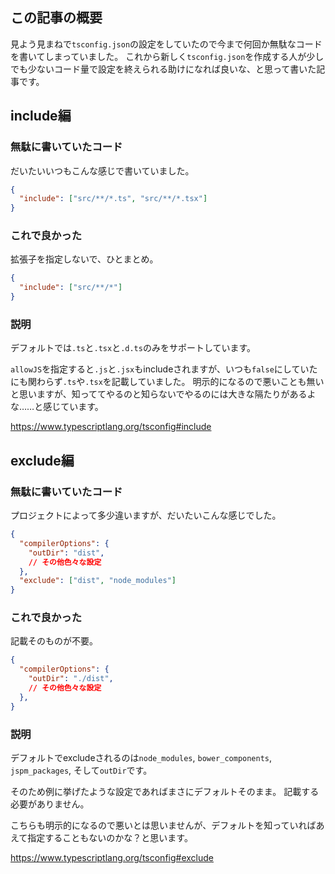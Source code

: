 <!--
title:   tsconfigのincludeやexcludeの初期設定を理解しておらず必要以上にコードを書いていた話
tags:    TypeScript,tsconfig.json
id:      f6166eabc9b44736760b
private: false
-->
## この記事の概要

見よう見まねで`tsconfig.json`の設定をしていたので今まで何回か無駄なコードを書いてしまっていました。
これから新しく`tsconfig.json`を作成する人が少しでも少ないコード量で設定を終えられる助けになれば良いな、と思って書いた記事です。

## include編

### 無駄に書いていたコード

だいたいいつもこんな感じで書いていました。

```json:tsconfig.json
{
  "include": ["src/**/*.ts", "src/**/*.tsx"]
}
```

### これで良かった

拡張子を指定しないで、ひとまとめ。

```json:tsconfig.json
{
  "include": ["src/**/*"]
}
```

### 説明

デフォルトでは`.ts`と`.tsx`と`.d.ts`のみをサポートしています。

`allowJS`を指定すると`.js`と`.jsx`もincludeされますが、いつも`false`にしていたにも関わらず`.ts`や`.tsx`を記載していました。
明示的になるので悪いことも無いと思いますが、知っててやるのと知らないでやるのには大きな隔たりがあるよな……と感じています。

https://www.typescriptlang.org/tsconfig#include

## exclude編

### 無駄に書いていたコード

プロジェクトによって多少違いますが、だいたいこんな感じでした。

```jsonc:tsconfig.json
{
  "compilerOptions": {
    "outDir": "dist",
    // その他色々な設定
  },
  "exclude": ["dist", "node_modules"]
}
```

### これで良かった

記載そのものが不要。

```jsonc:tsconfig.json
{
  "compilerOptions": {
    "outDir": "./dist",
    // その他色々な設定
  },
}
```

### 説明

デフォルトでexcludeされるのは`node_modules`, `bower_components`, `jspm_packages`, そして`outDir`です。

そのため例に挙げたような設定であればまさにデフォルトそのまま。
記載する必要がありません。

こちらも明示的になるので悪いとは思いませんが、デフォルトを知っていればあえて指定することもないのかな？と思います。

https://www.typescriptlang.org/tsconfig#exclude